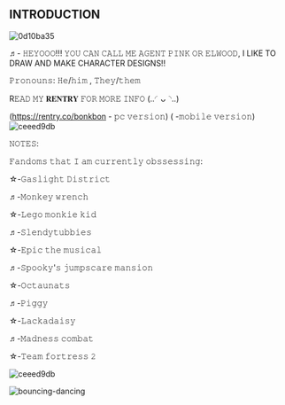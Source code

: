 ## INTRODUCTION

![0d10ba35](https://github.com/user-attachments/assets/569a3543-643f-4828-89c8-11f497f5f26b)

♬- 𝙷𝙴𝚈𝙾𝙾𝙾!!! 𝚈𝙾𝚄 𝙲𝙰𝙽 𝙲𝙰𝙻𝙻 𝙼𝙴 𝙰𝙶𝙴𝙽𝚃 𝙿𝙸𝙽𝙺 𝙾𝚁 𝙴𝙻𝚆𝙾𝙾𝙳, I LIKE TO DRAW AND MAKE CHARACTER DESIGNS!!

𝙿𝚛𝚘𝚗𝚘𝚞𝚗𝚜: 𝙷𝚎/𝚑𝚒𝚖 , 𝚃𝚑𝚎𝚢/𝚝𝚑𝚎𝚖

R𝙴𝙰𝙳 𝙼𝚈 𝐑𝐄𝐍𝐓𝐑𝐘 𝙵𝙾𝚁 𝙼𝙾𝚁𝙴 𝙸𝙽𝙵𝙾 (..◜ᴗ◝..)

(https://rentry.co/bonkbon - 𝚙𝚌 𝚟𝚎𝚛𝚜𝚒𝚘𝚗)
( -𝚖𝚘𝚋𝚒𝚕𝚎 𝚟𝚎𝚛𝚜𝚒𝚘𝚗) 
![ceeed9db](https://github.com/user-attachments/assets/c6e46562-fb8f-4c22-a4fd-4e2ee9978891)


𝙽𝙾𝚃𝙴𝚂:

𝙵𝚊𝚗𝚍𝚘𝚖𝚜 𝚝𝚑𝚊𝚝 𝙸 𝚊𝚖 𝚌𝚞𝚛𝚛𝚎𝚗𝚝𝚕𝚢 𝚘𝚋𝚜𝚜𝚎𝚜𝚜𝚒𝚗𝚐:

☆-𝙶𝚊𝚜𝚕𝚒𝚐𝚑𝚝 𝙳𝚒𝚜𝚝𝚛𝚒𝚌𝚝

♬-𝙼𝚘𝚗𝚔𝚎𝚢 𝚠𝚛𝚎𝚗𝚌𝚑

☆-𝙻𝚎𝚐𝚘 𝚖𝚘𝚗𝚔𝚒𝚎 𝚔𝚒𝚍

♬-𝚂𝚕𝚎𝚗𝚍𝚢𝚝𝚞𝚋𝚋𝚒𝚎𝚜

☆-𝙴𝚙𝚒𝚌 𝚝𝚑𝚎 𝚖𝚞𝚜𝚒𝚌𝚊𝚕

♬-𝚂𝚙𝚘𝚘𝚔𝚢'𝚜 𝚓𝚞𝚖𝚙𝚜𝚌𝚊𝚛𝚎 𝚖𝚊𝚗𝚜𝚒𝚘𝚗

☆-𝙾𝚌𝚝𝚊𝚞𝚗𝚊𝚝𝚜

♬-𝙿𝚒𝚐𝚐𝚢

☆-𝙻𝚊𝚌𝚔𝚊𝚍𝚊𝚒𝚜𝚢

♬-𝙼𝚊𝚍𝚗𝚎𝚜𝚜 𝚌𝚘𝚖𝚋𝚊𝚝

☆-𝚃𝚎𝚊𝚖 𝚏𝚘𝚛𝚝𝚛𝚎𝚜𝚜 𝟸

![ceeed9db](https://github.com/user-attachments/assets/c6e46562-fb8f-4c22-a4fd-4e2ee9978891)

![bouncing-dancing](https://github.com/user-attachments/assets/f70f4166-b649-4cf2-a110-e5f4fdce6f1b)

